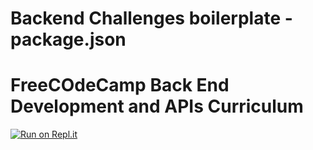 # Backend Challenges boilerplate - package.json
# FreeCOdeCamp Back End Development and APIs Curriculum
[![Run on Repl.it](https://repl.it/badge/github/freeCodeCamp/boilerplate-npm)](https://repl.it/github/freeCodeCamp/boilerplate-npm)
